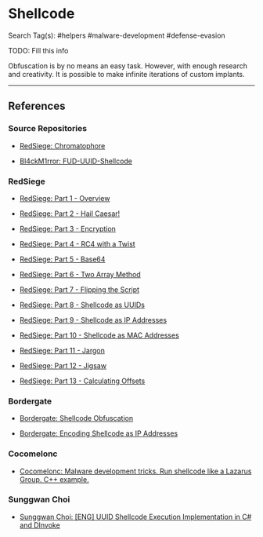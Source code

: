 # Shellcode

Search Tag(s): #helpers #malware-development #defense-evasion

TODO: Fill this info

Obfuscation is by no means an easy task. However, with enough research and creativity. It is possible to make infinite iterations of custom implants.

---
## References

### Source Repositories

- [RedSiege: Chromatophore](https://github.com/RedSiege/Chromatophore/)

- [Bl4ckM1rror: FUD-UUID-Shellcode](https://github.com/Bl4ckM1rror/FUD-UUID-Shellcode)

### RedSiege

- [RedSiege: Part 1 - Overview](https://redsiege.com/blog/2024/06/adventures-in-shellcode-obfuscation-part-1-overview/)

- [RedSiege: Part 2 - Hail Caesar!](https://redsiege.com/blog/2024/06/adventures-in-shellcode-obfuscation-part-2-hail-caesar/)

- [RedSiege: Part 3 - Encryption](https://redsiege.com/blog/2024/07/adventures-in-shellcode-obfuscation-part-3-encryption/)

- [RedSiege: Part 4 - RC4 with a Twist](https://redsiege.com/blog/2024/07/adventures-in-shellcode-obfuscation-part-4-rc4-with-a-twist/)

- [RedSiege: Part 5 - Base64](https://redsiege.com/blog/2024/07/advenutures-in-shellcode-obfuscation-part-5-base64/)

- [RedSiege: Part 6 - Two Array Method](https://redsiege.com/blog/2024/07/adventures-in-shellcode-obfuscation-part-6-two-array-method/)

- [RedSiege: Part 7 - Flipping the Script](https://redsiege.com/blog/2024/08/adventures-in-shellcode-obfuscation-part-7-flipping-the-script/)

- [RedSiege: Part 8 - Shellcode as UUIDs](https://redsiege.com/blog/2024/08/adventures-in-shellcode-obfuscation-part-8-shellcode-as-uuids/)

- [RedSiege: Part 9 - Shellcode as IP Addresses](https://redsiege.com/blog/2024/08/adventures-in-shellcode-obfuscation-part-9-shellcode-as-ip-addresses/)

- [RedSiege: Part 10 - Shellcode as MAC Addresses](https://redsiege.com/blog/2024/08/adventures-in-shellcode-obfuscation-part-10-shellcode-as-mac-addresses/)

- [RedSiege: Part 11 - Jargon](https://redsiege.com/blog/2024/08/adventures-in-shellcode-obfuscation-part-11-jargon/)

- [RedSiege: Part 12 - Jigsaw](https://redsiege.com/blog/2024/09/adventures-in-shellcode-obfuscation-part-12-jigsaw/)

- [RedSiege: Part 13 - Calculating Offsets](https://redsiege.com/blog/2024/09/adventures-in-shellcode-obfuscation-part-13-calculating-offsets/)

### Bordergate

- [Bordergate: Shellcode Obfuscation]([https://www.bordergate.co.uk/shellcode-obfuscation/](https://www.bordergate.co.uk/shellcode-obfuscation/))

- [Bordergate: Encoding Shellcode as IP Addresses](https://www.bordergate.co.uk/encoding-shellcode-as-ip-addresses/)

### Cocomelonc

- [Cocomelonc: Malware development tricks. Run shellcode like a Lazarus Group. C++ example. ](https://cocomelonc.github.io/malware/2022/07/21/malware-tricks-22.html)

### Sunggwan Choi

- [Sunggwan Choi: [ENG] UUID Shellcode Execution Implementation in C# and DInvoke](https://blog.sunggwanchoi.com/eng-uuid-shellcode-execution/)